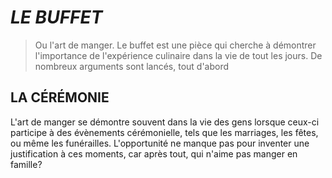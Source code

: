 # _*LE BUFFET*_
>Ou l'art de manger.
Le buffet est une pièce qui cherche à démontrer l'importance de l'expérience culinaire dans la vie de tout les jours. De nombreux arguments sont lancés, tout d'abord
## LA CÉRÉMONIE
L'art de manger se démontre souvent dans la vie des gens lorsque ceux-ci participe à des évènements cérémonielle, tels que les marriages, les fêtes, ou même les funérailles. L'opportunité ne manque pas pour inventer une justification à ces moments, car après tout, qui n'aime pas manger en famille?
